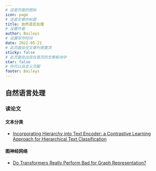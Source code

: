 ```yaml
---
# 这是页面的图标
icon: page
# 这是文章的标题
title: 自然语言处理
# 设置作者
author: Baileys
# 设置写作时间
date: 2022-05-21
# 此页面会在文章列表置顶
sticky: false
# 此页面会出现在首页的文章板块中
star: false
# 你可以自定义页脚
footer: Baileys
---
```


## 自然语言处理


### 读论文
#### 文本分类
- [Incorporating Hierarchy into Text Encoder: a Contrastive Learning Approach for Hierarchical Text Classification](ReadingPapers/IncorporatingHierarchyIntoTextEncoder.html)


#### 图神经网络
- [Do Transformers Really Perform Bad for Graph Representation?](ReadingPapers/DoTransformersReallyPerformBadforGraphRepresentation.html)






